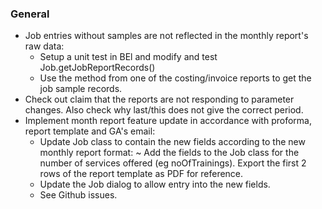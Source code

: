 ### General
- Job entries without samples are not reflected in the monthly report's raw data:
  * Setup a unit test in BEl and modify and test Job.getJobReportRecords()
  * Use the method from one of the costing/invoice reports to get the job sample records.
- Check out claim that the reports are not responding to parameter changes.
  Also check why last/this does not give the correct period.
- Implement month report feature update in accordance with proforma, report template
  and GA's email:
  * Update Job class to contain the new fields according to the new monthly report format:
    ~ Add the fields to the Job class for the number of services offered (eg noOfTrainings).
      Export the first 2 rows of the report template as PDF for reference.
  * Update the Job dialog to allow entry into the new fields.
  * See Github issues.